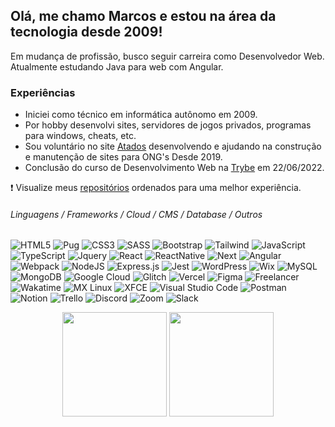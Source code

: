 ## Olá, me chamo Marcos e estou na área da tecnologia desde 2009!

Em mudança de profissão, busco seguir carreira como Desenvolvedor Web.  
Atualmente estudando Java para web com Angular.
    
### Experiências
* Iniciei como técnico em informática autônomo em 2009.
* Por hobby desenvolvi sites, servidores de jogos privados, programas para windows, cheats, etc.
* Sou voluntário no site [Atados](https://www.atados.com.br/) desenvolvendo e ajudando na construção e manutenção de sites para ONG's Desde 2019.
* Conclusão do curso de Desenvolvimento Web na <a href="https://www.betrybe.com/">Trybe</a> em 22/06/2022.   

❗ Visualize meus [repositórios](https://github.com/mpdsa?tab=repositories&q=&sort=name) ordenados para uma melhor experiência.

###### Linguagens / Frameworks / Cloud / CMS / Database / Outros
<!-- Html  -->
![HTML5](https://img.shields.io/badge/html5-%23E34F26.svg?style=flat&logo=html5&logoColor=white)
![Pug](https://img.shields.io/badge/Pug-FFF?style=flat&logo=pug&logoColor=A86454) <!-- CSS -->
![CSS3](https://img.shields.io/badge/css3-%231572B6.svg?style=flat&logo=css3&logoColor=white)
![SASS](https://img.shields.io/badge/SASS-hotpink.svg?style=flat&logo=SASS&logoColor=white) 
![Bootstrap](https://img.shields.io/badge/Bootstrap-563D7C?style=flat&logo=bootstrap&logoColor=white) 
![Tailwind](https://img.shields.io/badge/Tailwind_CSS-38B2AC?style=flat&logo=tailwind-css&logoColor=white) <!-- JS -->
![JavaScript](https://img.shields.io/badge/javascript-%23323330.svg?style=flat&logo=javascript&logoColor=%23F7DF1E)
![TypeScript](https://img.shields.io/badge/TypeScript-007ACC?style=flat&logo=typescript&logoColor=white)
![Jquery](https://img.shields.io/badge/jQuery-0769AD?style=flat&logo=jquery&logoColor=white)
![React](https://img.shields.io/badge/react-%2320232a.svg?style=flat&logo=react&logoColor=%2361DAFB)
![ReactNative](https://img.shields.io/badge/React_Native-20232A?style=flat&logo=react&logoColor=61DAFB)
![Next](https://img.shields.io/badge/next.js-000000?style=flat&logo=nextdotjs&logoColor=white)
![Angular](https://img.shields.io/badge/Angular-DD0031?style=flat&logo=angular&logoColor=white)
![Webpack](https://img.shields.io/badge/webpack-%238DD6F9.svg?style=flat&logo=webpack&logoColor=black)
![NodeJS](https://img.shields.io/badge/node.js-6DA55F?style=flat&logo=node.js&logoColor=white)
![Express.js](https://img.shields.io/badge/express.js-%23404d59.svg?style=flat&logo=express&logoColor=%2361DAFB) <!-- Testes -->
![Jest](https://img.shields.io/badge/Jest-C21325?style=flat&logo=jest&logoColor=white) <!-- CMS -->
![WordPress](https://img.shields.io/badge/WordPress-%23117AC9.svg?style=flat&logo=WordPress&logoColor=white)
![Wix](https://img.shields.io/badge/Wix-000?style=flat&logo=wix&logoColor=white) <!-- DBs  -->
![MySQL](https://img.shields.io/badge/mysql-%2300f.svg?style=flat&logo=mysql&logoColor=white)
![MongoDB](https://img.shields.io/badge/MongoDB-%234ea94b.svg?style=flat&logo=mongodb&logoColor=white) <!-- Cloud -->
![Google Cloud](https://img.shields.io/badge/Google_Cloud-4285F4?style=flat&logo=google-cloud&logoColor=white)
![Glitch](https://img.shields.io/badge/Glitch-2800ff?style=flat&logo=glitch&logoColor=white)
![Vercel](https://img.shields.io/badge/Vercel-000000?style=flat&logo=vercel&logoColor=white) <!-- Design -->
![Figma](https://img.shields.io/badge/figma-%23F24E1E.svg?style=flat&logo=figma&logoColor=white) <!-- Outros -->
![Freelancer](https://img.shields.io/badge/Freelancer-29B2FE?style=flat&logo=Freelancer&logoColor=white)
![Wakatime](https://img.shields.io/badge/WakaTime-000000?style=flat&logo=WakaTime&logoColor=white)
![MX Linux](https://img.shields.io/badge/-MX%20Linux-%23000000?style=flat&logo=MXlinux&logoColor=white)
![XFCE](https://img.shields.io/badge/XFCE-%232284F2.svg?style=flat&logo=xfce&logoColor=white)
![Visual Studio Code](https://img.shields.io/badge/Visual%20Studio%20Code-0078d7.svg?style=flat&logo=visual-studio-code&logoColor=white)
![Postman](https://img.shields.io/badge/Postman-FF6C37?style=flat&logo=postman&logoColor=white)
![Notion](https://img.shields.io/badge/Notion-%23000000.svg?style=flat&logo=notion&logoColor=white)
![Trello](https://img.shields.io/badge/Trello-%23026AA7.svg?style=flat&logo=Trello&logoColor=white)
![Discord](https://img.shields.io/badge/Discord-%237289DA.svg?style=flat&logo=discord&logoColor=white)
![Zoom](https://img.shields.io/badge/Zoom-2D8CFF?style=flat&logo=zoom&logoColor=white)
![Slack](https://img.shields.io/badge/Slack-4A154B?style=flat&logo=slack&logoColor=white)


<p align = "center">
    <img src="https://github-readme-stats.vercel.app/api?username=mpdsa&show_icons=true&theme=highcontrast&count_private=true" height=167 />
    <img src="https://github-readme-stats.vercel.app/api/top-langs/?username=mpdsa&layout=compact&theme=highcontrast&langs_count=10&card_width=500"  height=167 />
</p>

